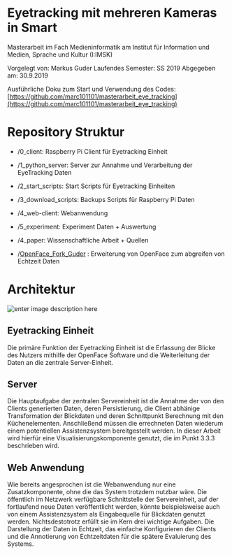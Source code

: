 # Eyetracking mit mehreren Kameras in Smart

Masterarbeit im Fach Medieninformatik am Institut für Information und Medien, Sprache und Kultur (I:IMSK)

Vorgelegt von: Markus Guder
Laufendes Semester: SS 2019
Abgegeben am: 30.9.2019

Ausführliche Doku zum Start und Verwendung des Codes: [https://github.com/marc101101/masterarbeit_eye_tracking](https://github.com/marc101101/masterarbeit_eye_tracking)

# Repository Struktur

* /0_client: Raspberry Pi Client für Eyetracking Einheit
* /1_python_server: Server zur Annahme und Verarbeitung der EyeTracking Daten
* /2_start_scripts: Start Scripts für Eyetracking Einheiten
* /3_download_scripts: Backups Scripts für Raspberry Pi Daten
* /4_web-client: Webanwendung
* /5_experiment: Experiment Daten + Auswertung
* /4_paper: Wissenschaftliche Arbeit + Quellen

* /[OpenFace_Fork_Guder](https://github.com/marc101101/OpenFace)
: Erweiterung von OpenFace zum abgreifen von Echtzeit Daten

# Architektur
![enter image description here](https://i.imgur.com/9YMWPEF.jpg)

## Eyetracking Einheit
Die primäre Funktion der Eyetracking Einheit ist die Erfassung der Blicke des Nutzers mithilfe der OpenFace Software und die Weiterleitung der Daten an die zentrale Server-Einheit.


## Server
Die Hauptaufgabe der zentralen Servereinheit ist die Annahme der von den Clients generierten Daten, deren Persistierung, die Client abhänige Transformation der Blickdaten und deren Schnittpunkt Berechnung mit den Küchenelementen. Anschließend müssen die errechneten Daten wiederum einem potentiellen Assistenzsystem bereitgestellt werden. In dieser Arbeit wird hierfür eine Visualisierungskomponente genutzt, die im Punkt 3.3.3 beschrieben wird.


## Web Anwendung
Wie bereits angesprochen ist die Webanwendung nur eine Zusatzkomponente, ohne die das System trotzdem nutzbar wäre. Die öffentlich im Netzwerk verfügbare Schnittstelle der Servereinheit, auf der fortlaufend neue Daten veröffentlicht werden, könnte beispielsweise auch von einem Assistenzsystem als Eingabequelle für Blickdaten genutzt werden. Nichtsdestotrotz erfüllt sie im Kern drei wichtige Aufgaben. Die Darstellung der Daten in Echtzeit, das einfache Konfigurieren der Clients und die Annotierung von Echtzeitdaten für die spätere Evaluierung des Systems.
